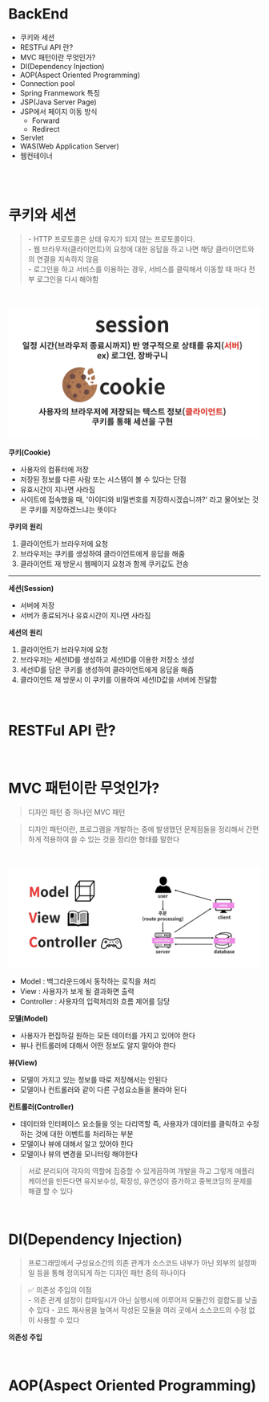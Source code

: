 # BackEnd
  - 쿠키와 세션
  - RESTFul API 란?
  - MVC 패턴이란 무엇인가?
  - DI(Dependency Injection)
  - AOP(Aspect Oriented Programming)
  - Connection pool
  - Spring Franmework 특징
  - JSP(Java Server Page)
  - JSP에서 페이지 이동 방식
    - Forward
    - Redirect
  - Servlet
  - WAS(Web Application Server)
  - 웹컨테이너

  <br><br>

# 쿠키와 세션

> \- HTTP 프로토콜은 상태 유지가 되지 않는 프로토콜이다.<br>
\- 웹 브라우저(클라이언트)의 요청에 대한 응답을 하고 나면 해당 클라이언트와의 연결을 지속하지 않음<br>
\- 로그인을 하고 서비스를 이용하는 경우, 서비스를 클릭해서 이동할 때 마다 전부 로그인을 다시 해야함 

<br>

![session&cookie](../assets/images/session_cookie.png)

**쿠키(Cookie)**
- 사용자의 컴퓨터에 저장
- 저장된 정보를 다른 사람 또는 시스템이 볼 수 있다는 단점
- 유효시간이 지나면 사라짐
- 사이트에 접속했을 때, '아이디와 비밀번호를 저장하시겠습니까?' 라고 물어보는 것은 쿠키를 저장하겠느냐는 뜻이다

**쿠키의 원리**
1. 클라이언트가 브라우저에 요청
2. 브라우저는 쿠키를 생성하여 클라이언트에게 응답을 해줌
3. 클라이언트 재 방문시 웹페이지 요청과 함께 쿠키값도 전송

---

**세션(Session)**
- 서버에 저장
- 서버가 종료되거나 유효시간이 지나면 사라짐

**세션의 원리**
1. 클라이언트가 브라우저에 요청
2. 브라우저는 세션ID를 생성하고 세션ID를 이용한 저장소 생성
3. 세선ID를 담은 쿠키를 생성하여 클라이언트에게 응답을 해줌
4. 클라이언트 재 방문시 이 쿠키를 이용하여 세션ID값을 서버에 전달함

<br>

# RESTFul API 란?

<br>

# MVC 패턴이란 무엇인가?

> 디자인 패턴 중 하나인 MVC 패턴

> 디자인 패턴이란, 프로그램을 개발하는 중에 발생했던 문제점들을 정리해서 간편하게 적용하여 쓸 수 있는 것을 정리한 형태를 말한다

<br>

![MVC](../assets/images/MVC패턴.png)

- Model : 백그라운드에서 동작하는 로직을 처리
- View : 사용자가 보게 될 결과화면 출력
- Controller : 사용자의 입력처리와 흐름 제어를 담당

**모델(Model)**
- 사용자가 편집하길 원하는 모든 데이터를 가지고 있어야 한다
- 뷰나 컨트롤러에 대해서 어떤 정보도 알지 말아야 한다

**뷰(View)**
- 모델이 가지고 있는 정보를 따로 저장해서는 안된다
- 모델이나 컨트롤러와 같이 다른 구성요소들을 몰라야 된다

**컨트롤러(Controller)**
- 데이터와 인터페이스 요소들을 잇는 다리역할 즉, 사용자가 데이터를 클릭하고 수정하는 것에 대한 이벤트를 처리하는 부분
- 모델이나 뷰에 대해서 알고 있어야 한다
- 모델이나 뷰의 변경을 모니터링 해야한다

> 서로 분리되어 각자의 역할에 집중할 수 있게끔하여 개발을 하고 그렇게 애플리케이션을 만든다면 유지보수성, 확장성, 유연성이 증가하고 중복코딩의 문제를 해결 할 수 있다

<br>

# DI(Dependency Injection)

> 프로그래밍에서 구성요소간의 의존 관계가 소스코드 내부가 아닌 외부의 설정파일 등을 통해 정의되게 하는 디자인 패턴 중의 하나이다

> ✅ 의존성 주입의 이점<br>
\- 의존 관계 설정이 컴파일시가 아닌 실행시에 이루어져 모듈간의 결합도를 낮출 수 있다
\- 코드 재사용을 높여서 작성된 모듈을 여러 곳에서 소스코드의 수정 없이 사용할 수 있다

**의존성 주입**

<br>

# AOP(Aspect Oriented Programming)